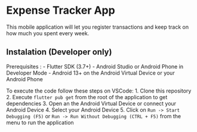 # Expense Tracker App

This mobile application will let you register transactions and keep track on how much you spent every week. 

## Instalation (Developer only)

Prerequisites :
    - Flutter SDK (3.7+)
    - Android Studio or Android Phone in Developer Mode
    - Android 13+ on the Android Virtual Device or your Android Phone

To execute the code follow these steps on VSCode:
    1. Clone this repository
    2. Execute `flutter pub get` from the root of the application to get dependencies
    3. Open an the Android Virtual Device or connect your Android Device
    4. Select your Android Device
    5. Click on `Run -> Start Debugging (F5)` or  `Run -> Run Without Debugging (CTRL + F5)` from the menu to run the application
